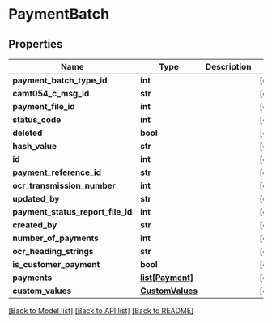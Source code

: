 # PaymentBatch

## Properties
Name | Type | Description | Notes
------------ | ------------- | ------------- | -------------
**payment_batch_type_id** | **int** |  | [optional] 
**camt054_c_msg_id** | **str** |  | [optional] 
**payment_file_id** | **int** |  | [optional] 
**status_code** | **int** |  | [optional] 
**deleted** | **bool** |  | [optional] 
**hash_value** | **str** |  | [optional] 
**id** | **int** |  | [optional] 
**payment_reference_id** | **str** |  | [optional] 
**ocr_transmission_number** | **int** |  | [optional] 
**updated_by** | **str** |  | [optional] 
**payment_status_report_file_id** | **int** |  | [optional] 
**created_by** | **str** |  | [optional] 
**number_of_payments** | **int** |  | [optional] 
**ocr_heading_strings** | **str** |  | [optional] 
**is_customer_payment** | **bool** |  | [optional] 
**payments** | [**list[Payment]**](Payment.md) |  | [optional] 
**custom_values** | [**CustomValues**](CustomValues.md) |  | [optional] 

[[Back to Model list]](../README.md#documentation-for-models) [[Back to API list]](../README.md#documentation-for-api-endpoints) [[Back to README]](../README.md)

